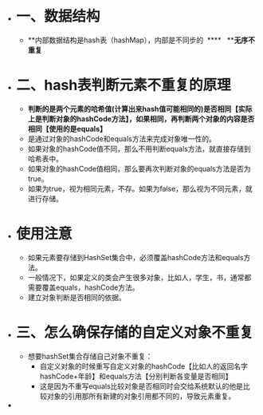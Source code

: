 - # 一、数据结构
	- **内部数据结构是hash表（hashMap），内部是不同步的  ****   ****无序不重复**
- # 二、hash表判断元素不重复的原理
	- **判断的是两个元素的哈希值(计算出来hash值可能相同的)是否相同【实际上是判断对象的hash****Code****方法】，如果相同，再判断两个对象的内容是否相同【使用的是eq****uals****】**
	- 是通过对象的hashCode和equals方法来完成对象唯一性的。
	- 如果对象的hashCode值不同，那么不用判断equals方法，就直接存储到哈希表中。
	- 如果对象的hashCode值相同，那么要再次判断对象的equals方法是否为true。
	- 如果为true，视为相同元素，不存。如果为false，那么视为不同元素，就进行存储。
- # 使用注意
	- 如果元素要存储到HashSet集合中，必须覆盖hashCode方法和equals方法。
	- 一般情况下，如果定义的类会产生很多对象，比如人，学生，书，通常都需要覆盖equals，hashCode方法。
	- 建立对象判断是否相同的依据。
- # 三、怎么确保存储的自定义对象不重复
	- 想要hashSet集合存储自己对象不重复：
		- 自定义对象的时候重写自定义对象的hashCode【比如人的返回名字hashCode+年龄】和equals方法【分别判断各变量是否相同】
		- 这是因为不重写equals比较对象是否相同时会交给系统默认的他是比较对象的引用那所有新建的对象引用都不同的，导致元素重复。
-